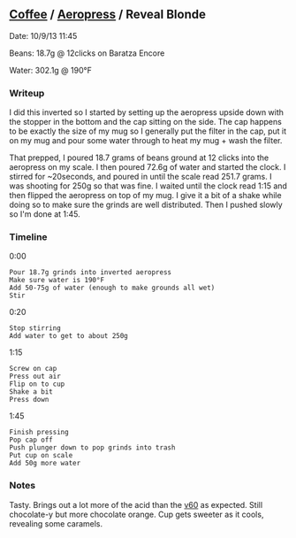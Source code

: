 ## [Coffee](../) / [Aeropress](.) / Reveal Blonde ##

Date: 10/9/13 11:45

Beans: 18.7g @ 12clicks on Baratza Encore

Water: 302.1g @ 190°F

### Writeup ###

I did this inverted so I started by setting up the aeropress upside down with
the stopper in the bottom and the cap sitting on the side. The cap happens to
be exactly the size of my mug so I generally put the filter in the cap, put it
on my mug and pour some water through to heat my mug + wash the filter.

That prepped, I poured 18.7 grams of beans ground at 12 clicks into the
aeropress on my scale. I then poured 72.6g of water and started the clock.
I stirred for ~20seconds, and poured in until the scale read 251.7 grams. I was
shooting for 250g so that was fine. I waited until the clock read 1:15 and then
flipped the aeropress on top of my mug. I give it a bit of a shake while doing
so to make sure the grinds are well distributed. Then I pushed slowly so I'm done
at 1:45.

### Timeline ###

0:00

    Pour 18.7g grinds into inverted aeropress
    Make sure water is 190°F
    Add 50-75g of water (enough to make grounds all wet)
    Stir

0:20

    Stop stirring
    Add water to get to about 250g

1:15

    Screw on cap
    Press out air
    Flip on to cup
    Shake a bit
    Press down

1:45

    Finish pressing
    Pop cap off
    Push plunger down to pop grinds into trash
    Put cup on scale
    Add 50g more water

### Notes ###

Tasty. Brings out a lot more of the acid than the [v60](../v60/Reveal_Blonde.md) as expected. Still
chocolate-y but more chocolate orange. Cup gets sweeter as it cools, revealing
some caramels.


